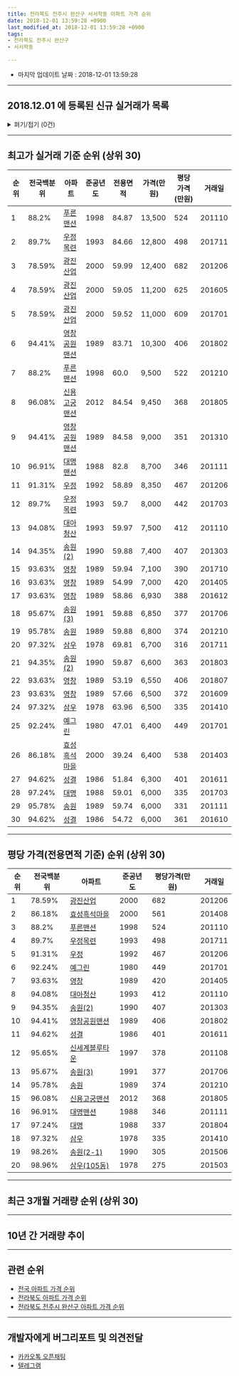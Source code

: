 ```yaml
---
title: 전라북도 전주시 완산구 서서학동 아파트 가격 순위
date: 2018-12-01 13:59:28 +0900
last_modified_at: 2018-12-01 13:59:28 +0900
tags:
- 전라북도 전주시 완산구
- 서서학동

---
```


* 마지막 업데이트 날짜 : 2018-12-01 13:59:28

---

## 2018.12.01 에 등록된 신규 실거래가 목록

<details>
<summary>펴기/접기 (0건)</summary>
<div markdown="1">

|아파트|전국백분위|준공년도|전용면적|가격(만원)|평당가격(만원)|거래일|
|---|---|---|---|---|---|---|
|없음|||||||


</div>
</details>

---

## 최고가 실거래 기준 순위 (상위 30)


|순위|전국백분위|아파트|준공년도|전용면적|가격(만원)|평당가격(만원)|거래일|
|---|---|---|---|---|---|---|---|
|1|88.2%|[푸른맨션](https://search.naver.com/search.naver?query=%EC%A0%84%EB%9D%BC%EB%B6%81%EB%8F%84+%EC%A0%84%EC%A3%BC%EC%8B%9C+%EC%99%84%EC%82%B0%EA%B5%AC+%EC%84%9C%EC%84%9C%ED%95%99%EB%8F%99+%ED%91%B8%EB%A5%B8%EB%A7%A8%EC%85%98)|1998|84.87|13,500|524|201110|
|2|89.7%|[우정목련](https://search.naver.com/search.naver?query=%EC%A0%84%EB%9D%BC%EB%B6%81%EB%8F%84+%EC%A0%84%EC%A3%BC%EC%8B%9C+%EC%99%84%EC%82%B0%EA%B5%AC+%EC%84%9C%EC%84%9C%ED%95%99%EB%8F%99+%EC%9A%B0%EC%A0%95%EB%AA%A9%EB%A0%A8)|1993|84.66|12,800|498|201711|
|3|78.59%|[광진산업](https://search.naver.com/search.naver?query=%EC%A0%84%EB%9D%BC%EB%B6%81%EB%8F%84+%EC%A0%84%EC%A3%BC%EC%8B%9C+%EC%99%84%EC%82%B0%EA%B5%AC+%EC%84%9C%EC%84%9C%ED%95%99%EB%8F%99+%EA%B4%91%EC%A7%84%EC%82%B0%EC%97%85)|2000|59.99|12,400|682|201206|
|4|78.59%|[광진산업](https://search.naver.com/search.naver?query=%EC%A0%84%EB%9D%BC%EB%B6%81%EB%8F%84+%EC%A0%84%EC%A3%BC%EC%8B%9C+%EC%99%84%EC%82%B0%EA%B5%AC+%EC%84%9C%EC%84%9C%ED%95%99%EB%8F%99+%EA%B4%91%EC%A7%84%EC%82%B0%EC%97%85)|2000|59.05|11,200|625|201605|
|5|78.59%|[광진산업](https://search.naver.com/search.naver?query=%EC%A0%84%EB%9D%BC%EB%B6%81%EB%8F%84+%EC%A0%84%EC%A3%BC%EC%8B%9C+%EC%99%84%EC%82%B0%EA%B5%AC+%EC%84%9C%EC%84%9C%ED%95%99%EB%8F%99+%EA%B4%91%EC%A7%84%EC%82%B0%EC%97%85)|2000|59.52|11,000|609|201701|
|6|94.41%|[영창공원맨션](https://search.naver.com/search.naver?query=%EC%A0%84%EB%9D%BC%EB%B6%81%EB%8F%84+%EC%A0%84%EC%A3%BC%EC%8B%9C+%EC%99%84%EC%82%B0%EA%B5%AC+%EC%84%9C%EC%84%9C%ED%95%99%EB%8F%99+%EC%98%81%EC%B0%BD%EA%B3%B5%EC%9B%90%EB%A7%A8%EC%85%98)|1989|83.71|10,300|406|201802|
|7|88.2%|[푸른맨션](https://search.naver.com/search.naver?query=%EC%A0%84%EB%9D%BC%EB%B6%81%EB%8F%84+%EC%A0%84%EC%A3%BC%EC%8B%9C+%EC%99%84%EC%82%B0%EA%B5%AC+%EC%84%9C%EC%84%9C%ED%95%99%EB%8F%99+%ED%91%B8%EB%A5%B8%EB%A7%A8%EC%85%98)|1998|60.0|9,500|522|201210|
|8|96.08%|[신용고궁맨션](https://search.naver.com/search.naver?query=%EC%A0%84%EB%9D%BC%EB%B6%81%EB%8F%84+%EC%A0%84%EC%A3%BC%EC%8B%9C+%EC%99%84%EC%82%B0%EA%B5%AC+%EC%84%9C%EC%84%9C%ED%95%99%EB%8F%99+%EC%8B%A0%EC%9A%A9%EA%B3%A0%EA%B6%81%EB%A7%A8%EC%85%98)|2012|84.54|9,450|368|201805|
|9|94.41%|[영창공원맨션](https://search.naver.com/search.naver?query=%EC%A0%84%EB%9D%BC%EB%B6%81%EB%8F%84+%EC%A0%84%EC%A3%BC%EC%8B%9C+%EC%99%84%EC%82%B0%EA%B5%AC+%EC%84%9C%EC%84%9C%ED%95%99%EB%8F%99+%EC%98%81%EC%B0%BD%EA%B3%B5%EC%9B%90%EB%A7%A8%EC%85%98)|1989|84.58|9,000|351|201310|
|10|96.91%|[대명맨션](https://search.naver.com/search.naver?query=%EC%A0%84%EB%9D%BC%EB%B6%81%EB%8F%84+%EC%A0%84%EC%A3%BC%EC%8B%9C+%EC%99%84%EC%82%B0%EA%B5%AC+%EC%84%9C%EC%84%9C%ED%95%99%EB%8F%99+%EB%8C%80%EB%AA%85%EB%A7%A8%EC%85%98)|1988|82.8|8,700|346|201111|
|11|91.31%|[우정](https://search.naver.com/search.naver?query=%EC%A0%84%EB%9D%BC%EB%B6%81%EB%8F%84+%EC%A0%84%EC%A3%BC%EC%8B%9C+%EC%99%84%EC%82%B0%EA%B5%AC+%EC%84%9C%EC%84%9C%ED%95%99%EB%8F%99+%EC%9A%B0%EC%A0%95)|1992|58.89|8,350|467|201206|
|12|89.7%|[우정목련](https://search.naver.com/search.naver?query=%EC%A0%84%EB%9D%BC%EB%B6%81%EB%8F%84+%EC%A0%84%EC%A3%BC%EC%8B%9C+%EC%99%84%EC%82%B0%EA%B5%AC+%EC%84%9C%EC%84%9C%ED%95%99%EB%8F%99+%EC%9A%B0%EC%A0%95%EB%AA%A9%EB%A0%A8)|1993|59.7|8,000|442|201703|
|13|94.08%|[대아청산](https://search.naver.com/search.naver?query=%EC%A0%84%EB%9D%BC%EB%B6%81%EB%8F%84+%EC%A0%84%EC%A3%BC%EC%8B%9C+%EC%99%84%EC%82%B0%EA%B5%AC+%EC%84%9C%EC%84%9C%ED%95%99%EB%8F%99+%EB%8C%80%EC%95%84%EC%B2%AD%EC%82%B0)|1993|59.97|7,500|412|201110|
|14|94.35%|[송원(2)](https://search.naver.com/search.naver?query=%EC%A0%84%EB%9D%BC%EB%B6%81%EB%8F%84+%EC%A0%84%EC%A3%BC%EC%8B%9C+%EC%99%84%EC%82%B0%EA%B5%AC+%EC%84%9C%EC%84%9C%ED%95%99%EB%8F%99+%EC%86%A1%EC%9B%90%282%29)|1990|59.88|7,400|407|201303|
|15|93.63%|[영창](https://search.naver.com/search.naver?query=%EC%A0%84%EB%9D%BC%EB%B6%81%EB%8F%84+%EC%A0%84%EC%A3%BC%EC%8B%9C+%EC%99%84%EC%82%B0%EA%B5%AC+%EC%84%9C%EC%84%9C%ED%95%99%EB%8F%99+%EC%98%81%EC%B0%BD)|1989|59.94|7,100|390|201710|
|16|93.63%|[영창](https://search.naver.com/search.naver?query=%EC%A0%84%EB%9D%BC%EB%B6%81%EB%8F%84+%EC%A0%84%EC%A3%BC%EC%8B%9C+%EC%99%84%EC%82%B0%EA%B5%AC+%EC%84%9C%EC%84%9C%ED%95%99%EB%8F%99+%EC%98%81%EC%B0%BD)|1989|54.99|7,000|420|201405|
|17|93.63%|[영창](https://search.naver.com/search.naver?query=%EC%A0%84%EB%9D%BC%EB%B6%81%EB%8F%84+%EC%A0%84%EC%A3%BC%EC%8B%9C+%EC%99%84%EC%82%B0%EA%B5%AC+%EC%84%9C%EC%84%9C%ED%95%99%EB%8F%99+%EC%98%81%EC%B0%BD)|1989|58.86|6,930|388|201612|
|18|95.67%|[송원(3)](https://search.naver.com/search.naver?query=%EC%A0%84%EB%9D%BC%EB%B6%81%EB%8F%84+%EC%A0%84%EC%A3%BC%EC%8B%9C+%EC%99%84%EC%82%B0%EA%B5%AC+%EC%84%9C%EC%84%9C%ED%95%99%EB%8F%99+%EC%86%A1%EC%9B%90%283%29)|1991|59.88|6,850|377|201706|
|19|95.78%|[송원](https://search.naver.com/search.naver?query=%EC%A0%84%EB%9D%BC%EB%B6%81%EB%8F%84+%EC%A0%84%EC%A3%BC%EC%8B%9C+%EC%99%84%EC%82%B0%EA%B5%AC+%EC%84%9C%EC%84%9C%ED%95%99%EB%8F%99+%EC%86%A1%EC%9B%90)|1989|59.88|6,800|374|201210|
|20|97.32%|[삼우](https://search.naver.com/search.naver?query=%EC%A0%84%EB%9D%BC%EB%B6%81%EB%8F%84+%EC%A0%84%EC%A3%BC%EC%8B%9C+%EC%99%84%EC%82%B0%EA%B5%AC+%EC%84%9C%EC%84%9C%ED%95%99%EB%8F%99+%EC%82%BC%EC%9A%B0)|1978|69.81|6,700|316|201711|
|21|94.35%|[송원(2)](https://search.naver.com/search.naver?query=%EC%A0%84%EB%9D%BC%EB%B6%81%EB%8F%84+%EC%A0%84%EC%A3%BC%EC%8B%9C+%EC%99%84%EC%82%B0%EA%B5%AC+%EC%84%9C%EC%84%9C%ED%95%99%EB%8F%99+%EC%86%A1%EC%9B%90%282%29)|1990|59.87|6,600|363|201803|
|22|93.63%|[영창](https://search.naver.com/search.naver?query=%EC%A0%84%EB%9D%BC%EB%B6%81%EB%8F%84+%EC%A0%84%EC%A3%BC%EC%8B%9C+%EC%99%84%EC%82%B0%EA%B5%AC+%EC%84%9C%EC%84%9C%ED%95%99%EB%8F%99+%EC%98%81%EC%B0%BD)|1989|53.19|6,550|406|201807|
|23|93.63%|[영창](https://search.naver.com/search.naver?query=%EC%A0%84%EB%9D%BC%EB%B6%81%EB%8F%84+%EC%A0%84%EC%A3%BC%EC%8B%9C+%EC%99%84%EC%82%B0%EA%B5%AC+%EC%84%9C%EC%84%9C%ED%95%99%EB%8F%99+%EC%98%81%EC%B0%BD)|1989|57.66|6,500|372|201609|
|24|97.32%|[삼우](https://search.naver.com/search.naver?query=%EC%A0%84%EB%9D%BC%EB%B6%81%EB%8F%84+%EC%A0%84%EC%A3%BC%EC%8B%9C+%EC%99%84%EC%82%B0%EA%B5%AC+%EC%84%9C%EC%84%9C%ED%95%99%EB%8F%99+%EC%82%BC%EC%9A%B0)|1978|63.96|6,500|335|201410|
|25|92.24%|[예그린](https://search.naver.com/search.naver?query=%EC%A0%84%EB%9D%BC%EB%B6%81%EB%8F%84+%EC%A0%84%EC%A3%BC%EC%8B%9C+%EC%99%84%EC%82%B0%EA%B5%AC+%EC%84%9C%EC%84%9C%ED%95%99%EB%8F%99+%EC%98%88%EA%B7%B8%EB%A6%B0)|1980|47.01|6,400|449|201701|
|26|86.18%|[효성흑석마을](https://search.naver.com/search.naver?query=%EC%A0%84%EB%9D%BC%EB%B6%81%EB%8F%84+%EC%A0%84%EC%A3%BC%EC%8B%9C+%EC%99%84%EC%82%B0%EA%B5%AC+%EC%84%9C%EC%84%9C%ED%95%99%EB%8F%99+%ED%9A%A8%EC%84%B1%ED%9D%91%EC%84%9D%EB%A7%88%EC%9D%84)|2000|39.24|6,400|538|201403|
|27|94.62%|[성결](https://search.naver.com/search.naver?query=%EC%A0%84%EB%9D%BC%EB%B6%81%EB%8F%84+%EC%A0%84%EC%A3%BC%EC%8B%9C+%EC%99%84%EC%82%B0%EA%B5%AC+%EC%84%9C%EC%84%9C%ED%95%99%EB%8F%99+%EC%84%B1%EA%B2%B0)|1986|51.84|6,300|401|201611|
|28|97.24%|[대명](https://search.naver.com/search.naver?query=%EC%A0%84%EB%9D%BC%EB%B6%81%EB%8F%84+%EC%A0%84%EC%A3%BC%EC%8B%9C+%EC%99%84%EC%82%B0%EA%B5%AC+%EC%84%9C%EC%84%9C%ED%95%99%EB%8F%99+%EB%8C%80%EB%AA%85)|1988|59.01|6,000|335|201703|
|29|95.78%|[송원](https://search.naver.com/search.naver?query=%EC%A0%84%EB%9D%BC%EB%B6%81%EB%8F%84+%EC%A0%84%EC%A3%BC%EC%8B%9C+%EC%99%84%EC%82%B0%EA%B5%AC+%EC%84%9C%EC%84%9C%ED%95%99%EB%8F%99+%EC%86%A1%EC%9B%90)|1989|59.74|6,000|331|201111|
|30|94.62%|[성결](https://search.naver.com/search.naver?query=%EC%A0%84%EB%9D%BC%EB%B6%81%EB%8F%84+%EC%A0%84%EC%A3%BC%EC%8B%9C+%EC%99%84%EC%82%B0%EA%B5%AC+%EC%84%9C%EC%84%9C%ED%95%99%EB%8F%99+%EC%84%B1%EA%B2%B0)|1986|54.72|6,000|361|201610|


---

## 평당 가격(전용면적 기준) 순위 (상위 30)


|순위|전국백분위|아파트|준공년도|평당가격(만원)|거래일|
|---|---|---|---|---|---|
|1|78.59%|[광진산업](https://search.naver.com/search.naver?query=%EC%A0%84%EB%9D%BC%EB%B6%81%EB%8F%84+%EC%A0%84%EC%A3%BC%EC%8B%9C+%EC%99%84%EC%82%B0%EA%B5%AC+%EC%84%9C%EC%84%9C%ED%95%99%EB%8F%99+%EA%B4%91%EC%A7%84%EC%82%B0%EC%97%85)|2000|682|201206|
|2|86.18%|[효성흑석마을](https://search.naver.com/search.naver?query=%EC%A0%84%EB%9D%BC%EB%B6%81%EB%8F%84+%EC%A0%84%EC%A3%BC%EC%8B%9C+%EC%99%84%EC%82%B0%EA%B5%AC+%EC%84%9C%EC%84%9C%ED%95%99%EB%8F%99+%ED%9A%A8%EC%84%B1%ED%9D%91%EC%84%9D%EB%A7%88%EC%9D%84)|2000|561|201408|
|3|88.2%|[푸른맨션](https://search.naver.com/search.naver?query=%EC%A0%84%EB%9D%BC%EB%B6%81%EB%8F%84+%EC%A0%84%EC%A3%BC%EC%8B%9C+%EC%99%84%EC%82%B0%EA%B5%AC+%EC%84%9C%EC%84%9C%ED%95%99%EB%8F%99+%ED%91%B8%EB%A5%B8%EB%A7%A8%EC%85%98)|1998|524|201110|
|4|89.7%|[우정목련](https://search.naver.com/search.naver?query=%EC%A0%84%EB%9D%BC%EB%B6%81%EB%8F%84+%EC%A0%84%EC%A3%BC%EC%8B%9C+%EC%99%84%EC%82%B0%EA%B5%AC+%EC%84%9C%EC%84%9C%ED%95%99%EB%8F%99+%EC%9A%B0%EC%A0%95%EB%AA%A9%EB%A0%A8)|1993|498|201711|
|5|91.31%|[우정](https://search.naver.com/search.naver?query=%EC%A0%84%EB%9D%BC%EB%B6%81%EB%8F%84+%EC%A0%84%EC%A3%BC%EC%8B%9C+%EC%99%84%EC%82%B0%EA%B5%AC+%EC%84%9C%EC%84%9C%ED%95%99%EB%8F%99+%EC%9A%B0%EC%A0%95)|1992|467|201206|
|6|92.24%|[예그린](https://search.naver.com/search.naver?query=%EC%A0%84%EB%9D%BC%EB%B6%81%EB%8F%84+%EC%A0%84%EC%A3%BC%EC%8B%9C+%EC%99%84%EC%82%B0%EA%B5%AC+%EC%84%9C%EC%84%9C%ED%95%99%EB%8F%99+%EC%98%88%EA%B7%B8%EB%A6%B0)|1980|449|201701|
|7|93.63%|[영창](https://search.naver.com/search.naver?query=%EC%A0%84%EB%9D%BC%EB%B6%81%EB%8F%84+%EC%A0%84%EC%A3%BC%EC%8B%9C+%EC%99%84%EC%82%B0%EA%B5%AC+%EC%84%9C%EC%84%9C%ED%95%99%EB%8F%99+%EC%98%81%EC%B0%BD)|1989|420|201405|
|8|94.08%|[대아청산](https://search.naver.com/search.naver?query=%EC%A0%84%EB%9D%BC%EB%B6%81%EB%8F%84+%EC%A0%84%EC%A3%BC%EC%8B%9C+%EC%99%84%EC%82%B0%EA%B5%AC+%EC%84%9C%EC%84%9C%ED%95%99%EB%8F%99+%EB%8C%80%EC%95%84%EC%B2%AD%EC%82%B0)|1993|412|201110|
|9|94.35%|[송원(2)](https://search.naver.com/search.naver?query=%EC%A0%84%EB%9D%BC%EB%B6%81%EB%8F%84+%EC%A0%84%EC%A3%BC%EC%8B%9C+%EC%99%84%EC%82%B0%EA%B5%AC+%EC%84%9C%EC%84%9C%ED%95%99%EB%8F%99+%EC%86%A1%EC%9B%90%282%29)|1990|407|201303|
|10|94.41%|[영창공원맨션](https://search.naver.com/search.naver?query=%EC%A0%84%EB%9D%BC%EB%B6%81%EB%8F%84+%EC%A0%84%EC%A3%BC%EC%8B%9C+%EC%99%84%EC%82%B0%EA%B5%AC+%EC%84%9C%EC%84%9C%ED%95%99%EB%8F%99+%EC%98%81%EC%B0%BD%EA%B3%B5%EC%9B%90%EB%A7%A8%EC%85%98)|1989|406|201802|
|11|94.62%|[성결](https://search.naver.com/search.naver?query=%EC%A0%84%EB%9D%BC%EB%B6%81%EB%8F%84+%EC%A0%84%EC%A3%BC%EC%8B%9C+%EC%99%84%EC%82%B0%EA%B5%AC+%EC%84%9C%EC%84%9C%ED%95%99%EB%8F%99+%EC%84%B1%EA%B2%B0)|1986|401|201611|
|12|95.65%|[신세계블루타운](https://search.naver.com/search.naver?query=%EC%A0%84%EB%9D%BC%EB%B6%81%EB%8F%84+%EC%A0%84%EC%A3%BC%EC%8B%9C+%EC%99%84%EC%82%B0%EA%B5%AC+%EC%84%9C%EC%84%9C%ED%95%99%EB%8F%99+%EC%8B%A0%EC%84%B8%EA%B3%84%EB%B8%94%EB%A3%A8%ED%83%80%EC%9A%B4)|1997|378|201108|
|13|95.67%|[송원(3)](https://search.naver.com/search.naver?query=%EC%A0%84%EB%9D%BC%EB%B6%81%EB%8F%84+%EC%A0%84%EC%A3%BC%EC%8B%9C+%EC%99%84%EC%82%B0%EA%B5%AC+%EC%84%9C%EC%84%9C%ED%95%99%EB%8F%99+%EC%86%A1%EC%9B%90%283%29)|1991|377|201706|
|14|95.78%|[송원](https://search.naver.com/search.naver?query=%EC%A0%84%EB%9D%BC%EB%B6%81%EB%8F%84+%EC%A0%84%EC%A3%BC%EC%8B%9C+%EC%99%84%EC%82%B0%EA%B5%AC+%EC%84%9C%EC%84%9C%ED%95%99%EB%8F%99+%EC%86%A1%EC%9B%90)|1989|374|201210|
|15|96.08%|[신용고궁맨션](https://search.naver.com/search.naver?query=%EC%A0%84%EB%9D%BC%EB%B6%81%EB%8F%84+%EC%A0%84%EC%A3%BC%EC%8B%9C+%EC%99%84%EC%82%B0%EA%B5%AC+%EC%84%9C%EC%84%9C%ED%95%99%EB%8F%99+%EC%8B%A0%EC%9A%A9%EA%B3%A0%EA%B6%81%EB%A7%A8%EC%85%98)|2012|368|201805|
|16|96.91%|[대명맨션](https://search.naver.com/search.naver?query=%EC%A0%84%EB%9D%BC%EB%B6%81%EB%8F%84+%EC%A0%84%EC%A3%BC%EC%8B%9C+%EC%99%84%EC%82%B0%EA%B5%AC+%EC%84%9C%EC%84%9C%ED%95%99%EB%8F%99+%EB%8C%80%EB%AA%85%EB%A7%A8%EC%85%98)|1988|346|201111|
|17|97.24%|[대명](https://search.naver.com/search.naver?query=%EC%A0%84%EB%9D%BC%EB%B6%81%EB%8F%84+%EC%A0%84%EC%A3%BC%EC%8B%9C+%EC%99%84%EC%82%B0%EA%B5%AC+%EC%84%9C%EC%84%9C%ED%95%99%EB%8F%99+%EB%8C%80%EB%AA%85)|1988|337|201804|
|18|97.32%|[삼우](https://search.naver.com/search.naver?query=%EC%A0%84%EB%9D%BC%EB%B6%81%EB%8F%84+%EC%A0%84%EC%A3%BC%EC%8B%9C+%EC%99%84%EC%82%B0%EA%B5%AC+%EC%84%9C%EC%84%9C%ED%95%99%EB%8F%99+%EC%82%BC%EC%9A%B0)|1978|335|201410|
|19|98.26%|[송원(2-1)](https://search.naver.com/search.naver?query=%EC%A0%84%EB%9D%BC%EB%B6%81%EB%8F%84+%EC%A0%84%EC%A3%BC%EC%8B%9C+%EC%99%84%EC%82%B0%EA%B5%AC+%EC%84%9C%EC%84%9C%ED%95%99%EB%8F%99+%EC%86%A1%EC%9B%90%282-1%29)|1990|305|201506|
|20|98.96%|[삼우(105동)](https://search.naver.com/search.naver?query=%EC%A0%84%EB%9D%BC%EB%B6%81%EB%8F%84+%EC%A0%84%EC%A3%BC%EC%8B%9C+%EC%99%84%EC%82%B0%EA%B5%AC+%EC%84%9C%EC%84%9C%ED%95%99%EB%8F%99+%EC%82%BC%EC%9A%B0%28105%EB%8F%99%29)|1978|275|201503|


---

## 최근 3개월 거래량 순위 (상위 30)


<div style="width:100%;">
    <canvas id="deal_count_ranking" height="250"></canvas>
</div>


<script>
new Chart(document.getElementById("deal_count_ranking"), {
    type: 'horizontalBar',
    data: {
        labels: ['대아청산', '신세계블루타운', '푸른맨션', '광진산업', '대명', '우정', '우정목련', '송원', '송원(2)', '성결', '영창공원맨션', '송원(2-1)', '효성흑석마을'],
        datasets: [{
            label: '실거래 수',
            data: [4, 3, 2, 2, 1, 1, 1, 1, 1, 1, 1, 1, 1],
            borderColor: "rgba(255, 0, 128, 1)",
            backgroundColor: "rgba(255, 0, 128, 0.5)",
            fill: false,
        }]
    },
    options: {
        responsive: true,
        title: {
            display: true,
            text: '최근 3개월 거래량 순위'
        },
        tooltips: {
            mode: 'index',
            intersect: false,
            callbacks: {
                title: function(tooltipItems, data) {
                    return "실거래 수:";
                },
                label: function(tooltipItem, data) {
                    return data.labels[tooltipItem.index] + ": " + tooltipItem.xLabel;
                }
            }
        },
        hover: {
            mode: 'nearest',
            intersect: true
        },
        scales: {
            xAxes: [{
                display: true,
                scaleLabel: {
                    display: true,
                    labelString: '실거래 수'
                },
                ticks: {
                    suggestedMin: 0,
                }
            }],
            yAxes: [{
                display: true,
                ticks: {
                    autoSkip: false,
                    callback: function(value, index, values) {
                        if (value.length > 15)
                            return value.substr(0, 13) + "...";
                        else
                            return value;
                    }
                },
                scaleLabel: {
                    display: false,
                }
            }]
        }
    }
});

</script>


---

## 10년 간 거래량 추이


<div style="width:100%;">
    <canvas id="deal_progress" height="250"></canvas>
</div>

<script>
new Chart(document.getElementById("deal_progress"), {
    type: 'line',
    data: {
        labels: ['200812','200901','200902','200903','200904','200905','200906','200907','200908','200909','200910','200911','200912','201001','201002','201003','201004','201005','201006','201007','201008','201009','201010','201011','201012','201101','201102','201103','201104','201105','201106','201107','201108','201109','201110','201111','201112','201201','201202','201203','201204','201205','201206','201207','201208','201209','201210','201211','201212','201301','201302','201303','201304','201305','201306','201307','201308','201309','201310','201311','201312','201401','201402','201403','201404','201405','201406','201407','201408','201409','201410','201411','201412','201501','201502','201503','201504','201505','201506','201507','201508','201509','201510','201511','201512','201601','201602','201603','201604','201605','201606','201607','201608','201609','201610','201611','201612','201701','201702','201703','201704','201705','201706','201707','201708','201709','201710','201711','201712','201801','201802','201803','201804','201805','201806','201807','201808','201809','201810','201811','201812'],
        datasets: [{
            label: '실거래 수',
            pointRadius: 1,
            data: [16, 13, 17, 33, 30, 19, 21, 13, 14, 18, 20, 21, 16, 15, 22, 17, 19, 13, 10, 13, 17, 16, 19, 18, 16, 13, 20, 21, 22, 25, 23, 18, 21, 20, 14, 12, 14, 7, 9, 10, 7, 10, 10, 4, 6, 13, 13, 15, 6, 5, 6, 9, 17, 5, 16, 7, 10, 9, 13, 15, 12, 8, 11, 17, 19, 13, 16, 8, 6, 7, 13, 4, 8, 6, 13, 21, 17, 9, 12, 11, 17, 9, 13, 10, 8, 9, 13, 16, 17, 13, 15, 8, 18, 10, 11, 16, 7, 13, 9, 11, 10, 18, 10, 11, 10, 12, 10, 13, 14, 10, 14, 13, 8, 5, 6, 8, 3, 11, 14, 6, 0],
            borderColor: "rgba(255, 201, 14, 1)",
            backgroundColor: "rgba(255, 201, 14, 0.5)",
            fill: true,
        }]
    },
    options: {
        responsive: true,
        title: {
            display: true,
            text: '10년간 거래량 추이'
        },
        tooltips: {
            mode: 'index',
            intersect: false,
        },
        hover: {
            mode: 'nearest',
            intersect: true
        },
        scales: {
            xAxes: [{
                display: true,
                scaleLabel: {
                    display: true,
                    labelString: '년/월'
                }
            }],
            yAxes: [{
                display: true,
                ticks: {
                    suggestedMin: 0,
                },
                scaleLabel: {
                    display: true,
                    labelString: '실거래 수'
                }
            }]
        }
    }
});

</script>


---

## 관련 순위

- [전국 아파트 가격 순위](https://inasie.github.io/apt-ranking/전국)
- [전라북도 아파트 가격 순위](https://inasie.github.io/apt-ranking/전라북도)
- [전라북도 전주시 완산구 아파트 가격 순위](https://inasie.github.io/apt-ranking/전라북도-전주시-완산구)


---

## 개발자에게 버그리포트 및 의견전달

- [카카오톡 오픈채팅](https://open.kakao.com/o/gLJUAP4)
- [텔레그램](https://t.me/inasie)

